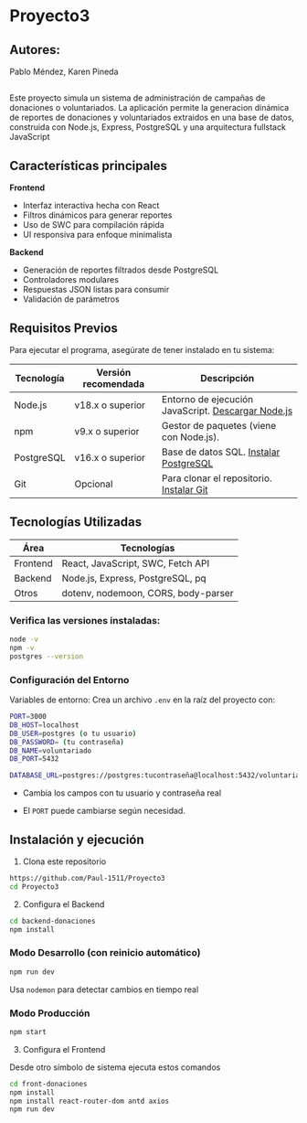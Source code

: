 # Proyecto3

## Autores:
Pablo Méndez, Karen Pineda

##
Este proyecto simula un sistema de administración de campañas de donaciones o voluntariados. La aplicación permite la generacion dinámica de reportes de donaciones y voluntariados extraidos en una base de datos, construida con Node.js, Express, PostgreSQL y una arquitectura fullstack JavaScript

## Características principales
**Frontend**
- Interfaz interactiva hecha con React
- Filtros dinámicos para generar reportes
- Uso de SWC para compilación rápida
- UI responsiva para enfoque minimalista

**Backend**
- Generación de reportes filtrados desde PostgreSQL
- Controladores modulares
- Respuestas JSON listas para consumir
- Validación de parámetros

## Requisitos Previos
Para ejecutar el programa, asegúrate de tener instalado en tu sistema:

| Tecnología    | Versión recomendada | Descripción                                                                            |
|---------------|---------------------|----------------------------------------------------------------------------------------|
| Node.js       | v18.x o superior    | Entorno de ejecución JavaScript. [Descargar Node.js](https://nodejs.org/)              |
| npm           | v9.x o superior     | Gestor de paquetes (viene con Node.js).                                                |
| PostgreSQL    | v16.x o superior    | Base de datos SQL. [Instalar PostgreSQL](https://www.postgresql.org/download/windows/) |
| Git           | Opcional            | Para clonar el repositorio. [Instalar Git](https://git-scm.com/downloads)              | 

## Tecnologías Utilizadas

| Área          | Tecnologías                        |
|---------------|------------------------------------|
| Frontend      | React, JavaScript, SWC, Fetch API  |
| Backend       | Node.js, Express, PostgreSQL, pq   |
| Otros         | dotenv, nodemoon, CORS, body-parser|

###  Verifica las versiones instaladas:
```bash
node -v
npm -v
postgres --version
```

### Configuración del Entorno
Variables de entorno:
Crea un archivo `.env` en la raíz del proyecto con:

```bash 
PORT=3000
DB_HOST=localhost
DB_USER=postgres (o tu usuario)
DB_PASSWORD= (tu contraseña)
DB_NAME=voluntariado
DB_PORT=5432

DATABASE_URL=postgres://postgres:tucontraseña@localhost:5432/voluntariado
```
- Cambia los campos con tu usuario y contraseña real

- El `PORT` puede cambiarse según necesidad.
## Instalación y ejecución

1. Clona este repositorio
``` bash
https://github.com/Paul-1511/Proyecto3
cd Proyecto3
```
2. Configura el Backend
``` bash
cd backend-donaciones
npm install
```
### Modo Desarrollo (con reinicio automático)
``` bash
npm run dev
```
Usa `nodemon` para detectar cambios en tiempo real

### Modo Producción
``` bash
npm start
```
3. Configura el Frontend
   
Desde otro símbolo de sistema ejecuta estos comandos
``` bash
cd front-donaciones
npm install
npm install react-router-dom antd axios
npm run dev
```

